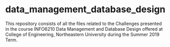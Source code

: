 # data_management_database_design

This repository consists of all the files related to the Challenges presented in the course INFO6210 Data Management and Database Design offered at College of Engineering, Northeastern University during the Summer 2019 Term.
